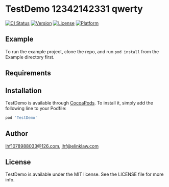 # TestDemo  12342142331 qwerty

[![CI Status](https://img.shields.io/travis/lhf1078988033@126.com/TestDemo.svg?style=flat)](https://travis-ci.org/lhf1078988033@126.com/TestDemo)
[![Version](https://img.shields.io/cocoapods/v/TestDemo.svg?style=flat)](https://cocoapods.org/pods/TestDemo)
[![License](https://img.shields.io/cocoapods/l/TestDemo.svg?style=flat)](https://cocoapods.org/pods/TestDemo)
[![Platform](https://img.shields.io/cocoapods/p/TestDemo.svg?style=flat)](https://cocoapods.org/pods/TestDemo)

## Example

To run the example project, clone the repo, and run `pod install` from the Example directory first.

## Requirements

## Installation

TestDemo is available through [CocoaPods](https://cocoapods.org). To install
it, simply add the following line to your Podfile:

```ruby
pod 'TestDemo'
```

## Author

lhf1078988033@126.com, lhf@elinklaw.com

## License

TestDemo is available under the MIT license. See the LICENSE file for more info.
